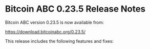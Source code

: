 # Bitcoin ABC 0.23.5 Release Notes

Bitcoin ABC version 0.23.5 is now available from:

  <https://download.bitcoinabc.org/0.23.5/>

This release includes the following features and fixes:
